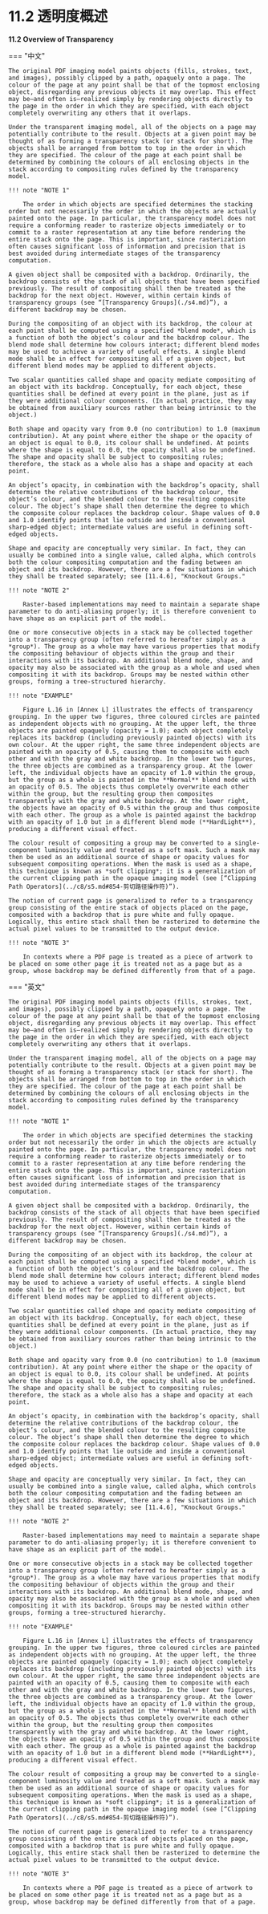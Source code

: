 # 11.2 透明度概述

**11.2 Overview of Transparency**

=== "中文"

    The original PDF imaging model paints objects (fills, strokes, text, and images), possibly clipped by a path, opaquely onto a page. The colour of the page at any point shall be that of the topmost enclosing object, disregarding any previous objects it may overlap. This effect may be—and often is—realized simply by rendering objects directly to the page in the order in which they are specified, with each object completely overwriting any others that it overlaps.
    
    Under the transparent imaging model, all of the objects on a page may potentially contribute to the result. Objects at a given point may be thought of as forming a transparency stack (or stack for short). The objects shall be arranged from bottom to top in the order in which they are specified. The colour of the page at each point shall be determined by combining the colours of all enclosing objects in the stack according to compositing rules defined by the transparency model.
    
    !!! note "NOTE 1"
    
        The order in which objects are specified determines the stacking order but not necessarily the order in which the objects are actually painted onto the page. In particular, the transparency model does not require a conforming reader to rasterize objects immediately or to commit to a raster representation at any time before rendering the entire stack onto the page. This is important, since rasterization often causes significant loss of information and precision that is best avoided during intermediate stages of the transparency computation.
    
    A given object shall be composited with a backdrop. Ordinarily, the backdrop consists of the stack of all objects that have been specified previously. The result of compositing shall then be treated as the backdrop for the next object. However, within certain kinds of transparency groups (see “[Transparency Groups](./s4.md)”), a different backdrop may be chosen.
    
    During the compositing of an object with its backdrop, the colour at each point shall be computed using a specified *blend mode*, which is a function of both the object’s colour and the backdrop colour. The blend mode shall determine how colours interact; different blend modes may be used to achieve a variety of useful effects. A single blend mode shall be in effect for compositing all of a given object, but different blend modes may be applied to different objects.
    
    Two scalar quantities called shape and opacity mediate compositing of an object with its backdrop. Conceptually, for each object, these quantities shall be defined at every point in the plane, just as if they were additional colour components. (In actual practice, they may be obtained from auxiliary sources rather than being intrinsic to the object.)
    
    Both shape and opacity vary from 0.0 (no contribution) to 1.0 (maximum contribution). At any point where either the shape or the opacity of an object is equal to 0.0, its colour shall be undefined. At points where the shape is equal to 0.0, the opacity shall also be undefined. The shape and opacity shall be subject to compositing rules; therefore, the stack as a whole also has a shape and opacity at each point.
    
    An object’s opacity, in combination with the backdrop’s opacity, shall determine the relative contributions of the backdrop colour, the object’s colour, and the blended colour to the resulting composite colour. The object’s shape shall then determine the degree to which the composite colour replaces the backdrop colour. Shape values of 0.0 and 1.0 identify points that lie outside and inside a conventional sharp-edged object; intermediate values are useful in defining soft-edged objects.
    
    Shape and opacity are conceptually very similar. In fact, they can usually be combined into a single value, called alpha, which controls both the colour compositing computation and the fading between an object and its backdrop. However, there are a few situations in which they shall be treated separately; see [11.4.6], "Knockout Groups."
    
    !!! note "NOTE 2"
    
        Raster-based implementations may need to maintain a separate shape parameter to do anti-aliasing properly; it is therefore convenient to have shape as an explicit part of the model.
    
    One or more consecutive objects in a stack may be collected together into a transparency group (often referred to hereafter simply as a *group*). The group as a whole may have various properties that modify the compositing behaviour of objects within the group and their interactions with its backdrop. An additional blend mode, shape, and opacity may also be associated with the group as a whole and used when compositing it with its backdrop. Groups may be nested within other groups, forming a tree-structured hierarchy.
    
    !!! note "EXAMPLE"
    
        Figure L.16 in [Annex L] illustrates the effects of transparency grouping. In the upper two figures, three coloured circles are painted as independent objects with no grouping. At the upper left, the three objects are painted opaquely (opacity = 1.0); each object completely replaces its backdrop (including previously painted objects) with its own colour. At the upper right, the same three independent objects are painted with an opacity of 0.5, causing them to composite with each other and with the gray and white backdrop. In the lower two figures, the three objects are combined as a transparency group. At the lower left, the individual objects have an opacity of 1.0 within the group, but the group as a whole is painted in the **Normal** blend mode with an opacity of 0.5. The objects thus completely overwrite each other within the group, but the resulting group then composites transparently with the gray and white backdrop. At the lower right, the objects have an opacity of 0.5 within the group and thus composite with each other. The group as a whole is painted against the backdrop with an opacity of 1.0 but in a different blend mode (**HardLight**), producing a different visual effect.
    
    The colour result of compositing a group may be converted to a single-component luminosity value and treated as a soft mask. Such a mask may then be used as an additional source of shape or opacity values for subsequent compositing operations. When the mask is used as a shape, this technique is known as *soft clipping*; it is a generalization of the current clipping path in the opaque imaging model (see [“Clipping Path Operators](../c8/s5.md#854-剪切路径操作符)”).
    
    The notion of current page is generalized to refer to a transparency group consisting of the entire stack of objects placed on the page, composited with a backdrop that is pure white and fully opaque. Logically, this entire stack shall then be rasterized to determine the actual pixel values to be transmitted to the output device.
    
    !!! note "NOTE 3"
    
        In contexts where a PDF page is treated as a piece of artwork to be placed on some other page it is treated not as a page but as a group, whose backdrop may be defined differently from that of a page.

=== "英文"

    The original PDF imaging model paints objects (fills, strokes, text, and images), possibly clipped by a path, opaquely onto a page. The colour of the page at any point shall be that of the topmost enclosing object, disregarding any previous objects it may overlap. This effect may be—and often is—realized simply by rendering objects directly to the page in the order in which they are specified, with each object completely overwriting any others that it overlaps.
    
    Under the transparent imaging model, all of the objects on a page may potentially contribute to the result. Objects at a given point may be thought of as forming a transparency stack (or stack for short). The objects shall be arranged from bottom to top in the order in which they are specified. The colour of the page at each point shall be determined by combining the colours of all enclosing objects in the stack according to compositing rules defined by the transparency model.
    
    !!! note "NOTE 1"
    
        The order in which objects are specified determines the stacking order but not necessarily the order in which the objects are actually painted onto the page. In particular, the transparency model does not require a conforming reader to rasterize objects immediately or to commit to a raster representation at any time before rendering the entire stack onto the page. This is important, since rasterization often causes significant loss of information and precision that is best avoided during intermediate stages of the transparency computation.
    
    A given object shall be composited with a backdrop. Ordinarily, the backdrop consists of the stack of all objects that have been specified previously. The result of compositing shall then be treated as the backdrop for the next object. However, within certain kinds of transparency groups (see “[Transparency Groups](./s4.md)”), a different backdrop may be chosen.
    
    During the compositing of an object with its backdrop, the colour at each point shall be computed using a specified *blend mode*, which is a function of both the object’s colour and the backdrop colour. The blend mode shall determine how colours interact; different blend modes may be used to achieve a variety of useful effects. A single blend mode shall be in effect for compositing all of a given object, but different blend modes may be applied to different objects.
    
    Two scalar quantities called shape and opacity mediate compositing of an object with its backdrop. Conceptually, for each object, these quantities shall be defined at every point in the plane, just as if they were additional colour components. (In actual practice, they may be obtained from auxiliary sources rather than being intrinsic to the object.)
    
    Both shape and opacity vary from 0.0 (no contribution) to 1.0 (maximum contribution). At any point where either the shape or the opacity of an object is equal to 0.0, its colour shall be undefined. At points where the shape is equal to 0.0, the opacity shall also be undefined. The shape and opacity shall be subject to compositing rules; therefore, the stack as a whole also has a shape and opacity at each point.
    
    An object’s opacity, in combination with the backdrop’s opacity, shall determine the relative contributions of the backdrop colour, the object’s colour, and the blended colour to the resulting composite colour. The object’s shape shall then determine the degree to which the composite colour replaces the backdrop colour. Shape values of 0.0 and 1.0 identify points that lie outside and inside a conventional sharp-edged object; intermediate values are useful in defining soft-edged objects.
    
    Shape and opacity are conceptually very similar. In fact, they can usually be combined into a single value, called alpha, which controls both the colour compositing computation and the fading between an object and its backdrop. However, there are a few situations in which they shall be treated separately; see [11.4.6], "Knockout Groups."
    
    !!! note "NOTE 2"
    
        Raster-based implementations may need to maintain a separate shape parameter to do anti-aliasing properly; it is therefore convenient to have shape as an explicit part of the model.
    
    One or more consecutive objects in a stack may be collected together into a transparency group (often referred to hereafter simply as a *group*). The group as a whole may have various properties that modify the compositing behaviour of objects within the group and their interactions with its backdrop. An additional blend mode, shape, and opacity may also be associated with the group as a whole and used when compositing it with its backdrop. Groups may be nested within other groups, forming a tree-structured hierarchy.
    
    !!! note "EXAMPLE"
    
        Figure L.16 in [Annex L] illustrates the effects of transparency grouping. In the upper two figures, three coloured circles are painted as independent objects with no grouping. At the upper left, the three objects are painted opaquely (opacity = 1.0); each object completely replaces its backdrop (including previously painted objects) with its own colour. At the upper right, the same three independent objects are painted with an opacity of 0.5, causing them to composite with each other and with the gray and white backdrop. In the lower two figures, the three objects are combined as a transparency group. At the lower left, the individual objects have an opacity of 1.0 within the group, but the group as a whole is painted in the **Normal** blend mode with an opacity of 0.5. The objects thus completely overwrite each other within the group, but the resulting group then composites transparently with the gray and white backdrop. At the lower right, the objects have an opacity of 0.5 within the group and thus composite with each other. The group as a whole is painted against the backdrop with an opacity of 1.0 but in a different blend mode (**HardLight**), producing a different visual effect.
    
    The colour result of compositing a group may be converted to a single-component luminosity value and treated as a soft mask. Such a mask may then be used as an additional source of shape or opacity values for subsequent compositing operations. When the mask is used as a shape, this technique is known as *soft clipping*; it is a generalization of the current clipping path in the opaque imaging model (see [“Clipping Path Operators](../c8/s5.md#854-剪切路径操作符)”).
    
    The notion of current page is generalized to refer to a transparency group consisting of the entire stack of objects placed on the page, composited with a backdrop that is pure white and fully opaque. Logically, this entire stack shall then be rasterized to determine the actual pixel values to be transmitted to the output device.
    
    !!! note "NOTE 3"
    
        In contexts where a PDF page is treated as a piece of artwork to be placed on some other page it is treated not as a page but as a group, whose backdrop may be defined differently from that of a page.

[11.4.6]: ./s4.md#1146-knockout-组

[Annex L]: ../a12.md